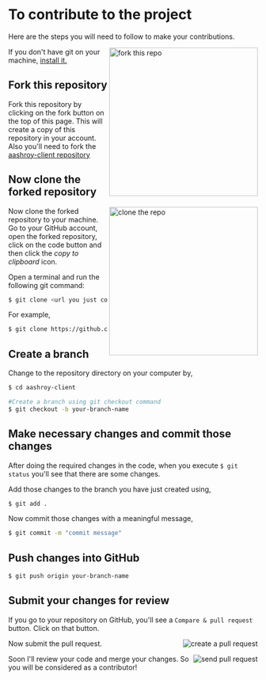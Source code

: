 # To contribute to the project

Here are the steps you will need to follow to make your contributions.

<img align="right" width="300" src="https://github.com/vikas528/aashroy-client/blob/master/public/img/master-branch_ss.png" alt="fork this repo" />

If you don't have git on your machine, [install it.](https://git-scm.com)

## Fork this repository

Fork this repository by clicking on the fork button on the top of this page. This will create a copy of this repository in your account. Also you'll need to fork the [aashroy-client repository](https://github.com/vikas528/aashroy-client.git)

## Now clone the forked repository

<img align="right" width="300" src="https://github.com/vikas528/aashroy-client/blob/master/public/img/github-link.png" alt="clone the repo" />

Now clone the forked repository to your machine. Go to your GitHub account, open the forked repository, click on the code button and then click the _copy to clipboard_ icon.

Open a terminal and run the following git command:

```bash
$ git clone <url you just copied>
```

For example,

```bash
$ git clone https://github.com/vikas528/aashroy-client.git
```

## Create a branch

Change to the repository directory on your computer by,
```bash
$ cd aashroy-client
```

```bash
#Create a branch using git checkout command
$ git checkout -b your-branch-name
```

## Make necessary changes and commit those changes

After doing the required changes in the code, when you execute `$ git status` you'll see that there are some changes.

Add those changes to the branch you have just created using,

```bash
$ git add .
```

Now commit those changes with a meaningful message,

```bash
$ git commit -m "commit message"
```

## Push changes into GitHub

```bash
$ git push origin your-branch-name
```

## Submit your changes for review

If you go to your repository on GitHub, you'll see a `Compare & pull request` button. Click on that button.

<img style="float:right;" src="https://github.com/vikas528/aashroy-client/blob/VS_261021/public/img/compare_n_pullreq.png" alt="create a pull request" />

Now submit the pull request.

<img style="float: right;" src="https://github.com/vikas528/aashroy-client/blob/master/public/img/create_pull_req.jpeg" alt="send pull request" />

Soon I'll review your code and merge your changes. So you will be considered as a contributor!

